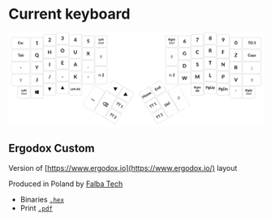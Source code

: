 # Current keyboard

[![layout](layout.png)](https://configure.ergodox-ez.com/ergodox-ez/layouts/APzNe/latest)

## Ergodox Custom

Version of [https://www.ergodox.io](https://www.ergodox.io/) layout

Produced in Poland by [Falba Tech](https://falba.tech/customize-your-keyboard/customize-your-ergodox/?v=9b7d173b068d)

* Binaries [`.hex`](recent.hex)
* Print [`.pdf`](keyboard.pdf)
